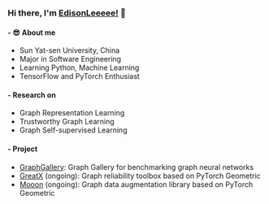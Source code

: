 ### Hi there, I'm [EdisonLeeeee!](https://github.com/EdisonLeeeee) 👋


#### - 😎 About me
- Sun Yat-sen University, China
- Major in Software Engineering
- Learning Python, Machine Learning
- TensorFlow and PyTorch Enthusiast


#### - Research on

+ Graph Representation Learning
+ Trustworthy Graph Learning
+ Graph Self-supervised Learning


#### - Project
+ [GraphGallery](https://github.com/EdisonLeeeee/GraphGallery): Graph Gallery for benchmarking graph neural networks
+ [GreatX](https://github.com/EdisonLeeeee/GreatX) (ongoing): Graph reliability toolbox based on PyTorch Geometric
+ [Mooon](https://github.com/EdisonLeeeee/Mooon) (ongoing): Graph data augmentation library based on PyTorch Geometric



